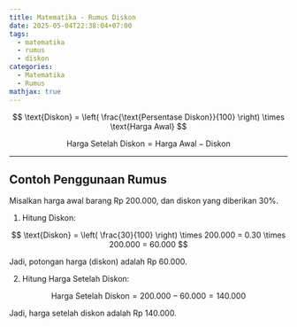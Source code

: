 ```yaml
---
title: Matematika - Rumus Diskon
date: 2025-05-04T22:38:04+07:00
tags:
  - matematika
  - rumus
  - diskon
categories:
  - Matematika
  - Rumus
mathjax: true
---
```


$$
\text{Diskon} = \left( \frac{\text{Persentase Diskon}}{100} \right) \times \text{Harga Awal}
$$

$$
\text{Harga Setelah Diskon} = \text{Harga Awal} - \text{Diskon}
$$

---

## Contoh Penggunaan Rumus

Misalkan harga awal barang Rp 200.000, dan diskon yang diberikan 30%.

1. Hitung Diskon:

$$
\text{Diskon} = \left( \frac{30}{100} \right) \times 200.000
= 0.30 \times 200.000 = 60.000
$$

Jadi, potongan harga (diskon) adalah Rp 60.000.

2. Hitung Harga Setelah Diskon:

$$
\text{Harga Setelah Diskon} = 200.000 - 60.000 = 140.000
$$

Jadi, harga setelah diskon adalah Rp 140.000.
